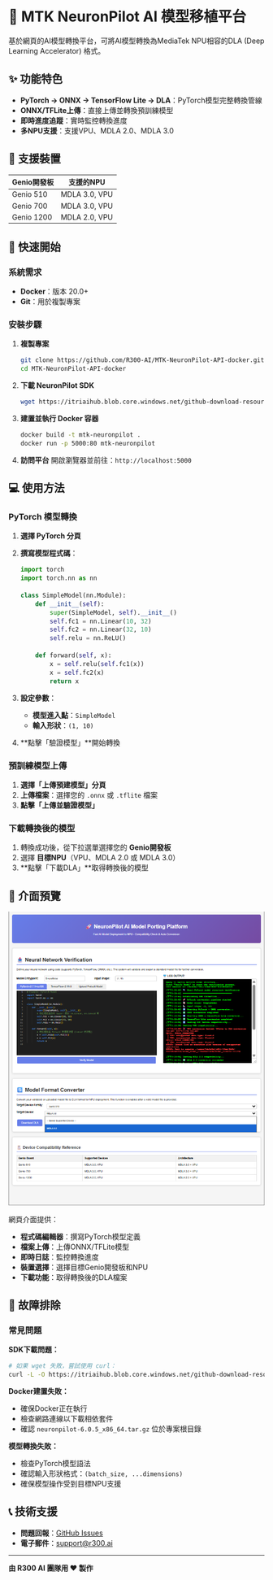# 🚀 MTK NeuronPilot AI 模型移植平台

基於網頁的AI模型轉換平台，可將AI模型轉換為MediaTek NPU相容的DLA (Deep Learning Accelerator) 格式。

## ✨ 功能特色

- **PyTorch → ONNX → TensorFlow Lite → DLA**：PyTorch模型完整轉換管線
- **ONNX/TFLite上傳**：直接上傳並轉換預訓練模型
- **即時進度追蹤**：實時監控轉換進度
- **多NPU支援**：支援VPU、MDLA 2.0、MDLA 3.0

## 📱 支援裝置

| Genio開發板 | 支援的NPU |
|-------------|-----------|
| Genio 510   | MDLA 3.0, VPU |
| Genio 700   | MDLA 3.0, VPU |
| Genio 1200  | MDLA 2.0, VPU |

## 🚀 快速開始

### 系統需求
- **Docker**：版本 20.0+ 
- **Git**：用於複製專案

### 安裝步驟

1. **複製專案**
   ```bash
   git clone https://github.com/R300-AI/MTK-NeuronPilot-API-docker.git
   cd MTK-NeuronPilot-API-docker
   ```

2. **下載 NeuronPilot SDK**
   ```bash
   wget https://itriaihub.blob.core.windows.net/github-download-resources/repository/ITRI-AI-Hub/neuronpilot-6.0.5_x86_64.tar.gz
   ```

3. **建置並執行 Docker 容器**
   ```bash
   docker build -t mtk-neuronpilot .
   docker run -p 5000:80 mtk-neuronpilot
   ```

4. **訪問平台**
   開啟瀏覽器並前往：`http://localhost:5000`

## 💻 使用方法

### PyTorch 模型轉換

1. **選擇 PyTorch 分頁**
2. **撰寫模型程式碼**：
   ```python
   import torch
   import torch.nn as nn

   class SimpleModel(nn.Module):
       def __init__(self):
           super(SimpleModel, self).__init__()
           self.fc1 = nn.Linear(10, 32)
           self.fc2 = nn.Linear(32, 10)
           self.relu = nn.ReLU()
       
       def forward(self, x):
           x = self.relu(self.fc1(x))
           x = self.fc2(x)
           return x
   ```

3. **設定參數**：
   - **模型進入點**：`SimpleModel`
   - **輸入形狀**：`(1, 10)`

4. **點擊「驗證模型」**開始轉換

### 預訓練模型上傳

1. **選擇「上傳預建模型」分頁**
2. **上傳檔案**：選擇您的 `.onnx` 或 `.tflite` 檔案
3. **點擊「上傳並驗證模型」**

### 下載轉換後的模型

1. 轉換成功後，從下拉選單選擇您的 **Genio開發板**
2. 選擇 **目標NPU**（VPU、MDLA 2.0 或 MDLA 3.0）
3. **點擊「下載DLA」**取得轉換後的模型

## 🔧 介面預覽

![前端介面](https://github.com/R300-AI/MTK-NeuronPilot-API-docker/blob/main/images/frontend.png)

網頁介面提供：
- **程式碼編輯器**：撰寫PyTorch模型定義
- **檔案上傳**：上傳ONNX/TFLite模型
- **即時日誌**：監控轉換進度
- **裝置選擇**：選擇目標Genio開發板和NPU
- **下載功能**：取得轉換後的DLA檔案

## 🐛 故障排除

### 常見問題

**SDK下載問題：**
```bash
# 如果 wget 失敗，嘗試使用 curl：
curl -L -O https://itriaihub.blob.core.windows.net/github-download-resources/repository/ITRI-AI-Hub/neuronpilot-6.0.5_x86_64.tar.gz
```

**Docker建置失敗：**
- 確保Docker正在執行
- 檢查網路連線以下載相依套件
- 確認 `neuronpilot-6.0.5_x86_64.tar.gz` 位於專案根目錄

**模型轉換失敗：**
- 檢查PyTorch模型語法
- 確認輸入形狀格式：`(batch_size, ...dimensions)`
- 確保模型操作受到目標NPU支援

## 📞 技術支援

- **問題回報**：[GitHub Issues](https://github.com/R300-AI/MTK-NeuronPilot-API-docker/issues)
- **電子郵件**：support@r300.ai

---

**由 R300 AI 團隊用 ❤️ 製作**

